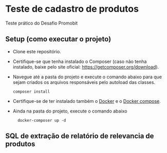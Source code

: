 # Teste de cadastro de produtos
Teste prático do Desafio Promobit

## Setup (como executar o projeto)
- Clone este repositório.
- Certifique-se que tenha instalado o Composer (caso não tenha instalado, baixe pelo site oficial: https://getcomposer.org/download).
- Navegue até a pasta do projeto e execute o comando abaixo para que sejam criados os arquivos responsáveis pelo autoload das classes. 

  ```
  composer install
  ```
- Certifique-se de ter instalado também o [Docker](https://docs.docker.com/get-docker/) e o [Docker compose](https://docs.docker.com/compose/install/).
- Ainda na pasta do projeto, execute o comando abaixo

  ```
    docker-composer up -d
  ```

## SQL de extração de relatório de relevancia de produtos
